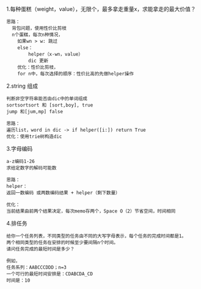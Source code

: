 1.每种蛋糕（weight，value），无限个，最多拿走重量x，求能拿走的最大价值？

    思路：
      背包问题，使用性价比剪枝
      n个蛋糕，每次n种情况，
        如果wn > w: 跳过
        else：
            helper（x-wn，value）
            dic 更新
        优化：性价比剪枝，
        for n中，每次选择的顺序：性价比高的先做helper操作

2.string 组成

    判断非空字符串能否由dic中的单词组成
    sortsortsort 和 [sort,boy], true
    jump 和[jum,mp] false
    
    思路：
    遍历list，word in dic -> if helper([i:]) return True
    优化：使用trie树构造dic

3.字母编码

    a-z编码1-26
    求给定数字的解码可能数
    
    思路：
    helper：
    返回一数编码 或两数编码结果 + helper（剩下数量）
    
    优化：
    当前结果由前两个结果决定，每次memo存两个，Space O（2）节省空间，时间相同

4.排任务

    给你一个任务列表，不同类型的任务由不同的大写字母表示，每个任务的完成时间都是1。
    两个相同类型的任务在安排的时候至少要间隔n个时间。
    请问任务完成的最短时间是多少？

    例如，
    任务系列：AABCCCDDD；n=3
    一个可行的最短时间安排是：CDABCDA_CD
    时间是：10
    
